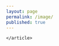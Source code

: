 ```yaml
---
layout: page
permalink: /image/
published: true
---
```



<div class="posts">
    <article class="post">
		
    </article>
</div>

